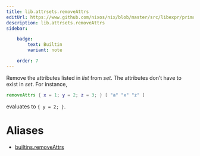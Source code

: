 ```yaml
---
title: lib.attrsets.removeAttrs
editUrl: https://www.github.com/nixos/nix/blob/master/src/libexpr/primops.cc
description: lib.attrsets.removeAttrs
sidebar:

    badge:
        text: Builtin
        variant: note

    order: 7
---
```


Remove the attributes listed in *list* from *set*. The attributes
don’t have to exist in *set*. For instance,

```nix
removeAttrs { x = 1; y = 2; z = 3; } [ "a" "x" "z" ]
```

evaluates to `{ y = 2; }`.


# Aliases

- [builtins.removeAttrs](reference/builtins/builtins-removeAttrs)


